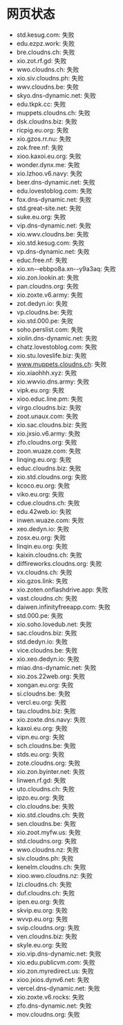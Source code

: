 # 网页状态
- std.kesug.com: 失败
- edu.ezpz.work: 失败
- bre.cloudns.ch: 失败
- xio.zot.rf.gd: 失败
- wwo.cloudns.ch: 失败
- xio.siv.cloudns.ph: 失败
- wwv.cloudns.be: 失败
- skyo.dns-dynamic.net: 失败
- edu.tkpk.cc: 失败
- muppets.cloudns.ch: 失败
- dsk.cloudns.biz: 失败
- ricpig.eu.org: 失败
- xio.gzos.rr.nu: 失败
- zok.free.nf: 失败
- xioo.kaxoi.eu.org: 失败
- wonder.dynx.me: 失败
- xio.lzhoo.v6.navy: 失败
- beer.dns-dynamic.net: 失败
- edu.lovestoblog.com: 失败
- fox.dns-dynamic.net: 失败
- std.great-site.net: 失败
- suke.eu.org: 失败
- vip.dns-dynamic.net: 失败
- xio.wwv.cloudns.be: 失败
- xio.std.kesug.com: 失败
- vp.dns-dynamic.net: 失败
- educ.free.nf: 失败
- xio.xn--ebbpo8a.xn--y9a3aq: 失败
- xio.zon.lookin.at: 失败
- pan.cloudns.org: 失败
- xio.zoxte.v6.army: 失败
- zot.dedyn.io: 失败
- vp.cloudns.be: 失败
- xio.std.000.pe: 失败
- soho.perslist.com: 失败
- xiolin.dns-dynamic.net: 失败
- chatz.lovestoblog.com: 失败
- xio.stu.loveslife.biz: 失败
- www.muppets.cloudns.ch: 失败
- xio.xiaohhh.xyz: 失败
- xio.wwvio.dns.army: 失败
- vipk.eu.org: 失败
- xioo.educ.line.pm: 失败
- virgo.cloudns.biz: 失败
- zoot.unaux.com: 失败
- xio.sac.cloudns.biz: 失败
- xio.jxsio.v6.army: 失败
- zfo.cloudns.org: 失败
- zoon.wuaze.com: 失败
- linqing.eu.org: 失败
- educ.cloudns.biz: 失败
- xio.std.cloudns.org: 失败
- kcoco.eu.org: 失败
- viko.eu.org: 失败
- cdue.cloudns.ch: 失败
- edu.42web.io: 失败
- inwen.wuaze.com: 失败
- xeo.dedyn.io: 失败
- zosx.eu.org: 失败
- linqin.eu.org: 失败
- kaixin.cloudns.ch: 失败
- diffireworks.cloudns.org: 失败
- vx.cloudns.ch: 失败
- xio.gzos.link: 失败
- xio.zoten.onflashdrive.app: 失败
- vast.cloudns.ch: 失败
- daiwen.infinityfreeapp.com: 失败
- std.000.pe: 失败
- xio.soho.lovedub.net: 失败
- sac.cloudns.biz: 失败
- std.dedyn.io: 失败
- vice.cloudns.be: 失败
- xio.xeo.dedyn.io: 失败
- miao.dns-dynamic.net: 失败
- xio.zos.22web.org: 失败
- xongan.eu.org: 失败
- si.cloudns.be: 失败
- vercl.eu.org: 失败
- tau.cloudns.biz: 失败
- xio.zoxte.dns.navy: 失败
- kaxoi.eu.org: 失败
- vipn.eu.org: 失败
- sch.cloudns.be: 失败
- stds.eu.org: 失败
- zote.cloudns.org: 失败
- xio.zon.byinter.net: 失败
- linwen.rf.gd: 失败
- uto.cloudns.ch: 失败
- ipzo.eu.org: 失败
- clo.cloudns.be: 失败
- xio.std.cloudns.ch: 失败
- sen.cloudns.be: 失败
- xio.zoot.myfw.us: 失败
- std.cloudns.org: 失败
- wwo.cloudns.nz: 失败
- siv.cloudns.ph: 失败
- kenelm.cloudns.ch: 失败
- xioo.wwo.cloudns.nz: 失败
- lzi.cloudns.ch: 失败
- duf.cloudns.ch: 失败
- ipen.eu.org: 失败
- skvip.eu.org: 失败
- wvvp.eu.org: 失败
- svip.cloudns.org: 失败
- ven.cloudns.biz: 失败
- skyle.eu.org: 失败
- xio.vip.dns-dynamic.net: 失败
- xio.edu.publicvm.com: 失败
- xio.zon.myredirect.us: 失败
- xioo.jxios.dynv6.net: 失败
- vercel.dns-dynamic.net: 失败
- xio.zoxte.v6.rocks: 失败
- zfo.dns-dynamic.net: 失败
- mov.cloudns.org: 失败
